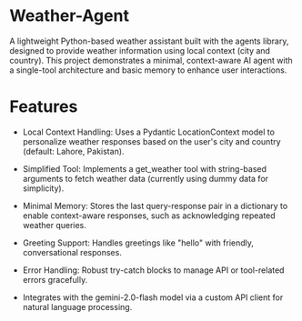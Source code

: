 # Weather-Agent
A lightweight Python-based weather assistant built with the agents library, designed to provide weather information using local context (city and country). This project demonstrates a minimal, context-aware AI agent with a single-tool architecture and basic memory to enhance user interactions.
# Features

- Local Context Handling: Uses a Pydantic LocationContext model to personalize weather responses based on the user's city and country (default: Lahore, Pakistan).

- Simplified Tool: Implements a get_weather tool with string-based arguments to fetch weather data (currently using dummy data for simplicity).

- Minimal Memory: Stores the last query-response pair in a dictionary to enable context-aware responses, such as acknowledging repeated weather queries.

- Greeting Support: Handles greetings like "hello" with friendly, conversational responses.

- Error Handling: Robust try-catch blocks to manage API or tool-related errors gracefully.

- Integrates with the gemini-2.0-flash model via a custom API client for natural language processing.
